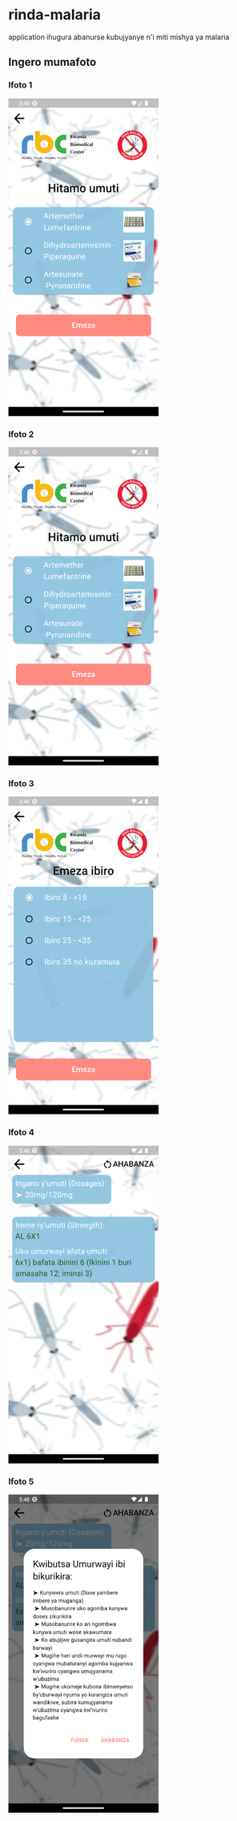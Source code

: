 # rinda-malaria
application ihugura abanurse kubujyanye n'i miti mishya ya malaria


## Ingero mumafoto

### Ifoto 1
<img src="./screenshots/page2.png" width="300" style="display: inline-block margin-right: 10px;"/>

### Ifoto 2
<img src="./screenshots/page2.png" width="300" style="display: inline-block;"/>

### Ifoto 3
<img src="./screenshots/page3.png" width="300" style="display: inline-block;"/>

### Ifoto 4
<img src="./screenshots/page4.png" width="300" style="display: inline-block;"/>

### Ifoto 5
<img src="./screenshots/page5.png" width="300" style="display: inline-block;"/>
